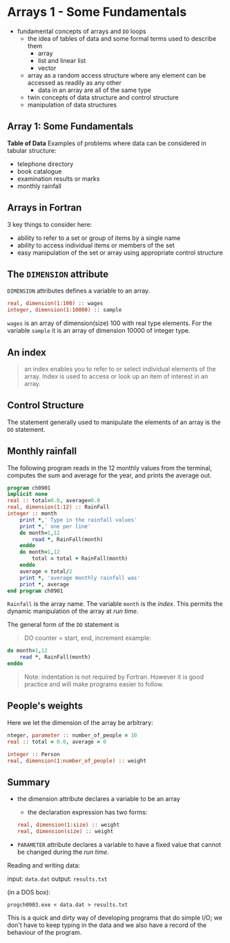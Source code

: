 # Arrays 1 - Some Fundamentals 

 - fundamental concepts of arrays and `DO` loops 
    - the idea of tables of data and some formal terms used to describe them 
        - array 
        - list and linear list 
        - vector
    - array as a random access structure where any element can be accessed as readily as any other 
        - data in an array are all of the same type 
    - twin concepts of data structure and control structure
    - manipulation of data structures 


## Array 1: Some Fundamentals 

**Table of Data** 
Examples of problems where data can be considered in tabular structure: 
- telephone directory 
- book catalogue 
- examination results or marks
- monthly rainfall 


## Arrays in Fortran 

3 key things to consider here: 
- ability to refer to a set or group of items by a single name 
- ability to access individual items or members of the set 
- easy manipulation of the set or array using appropriate control structure 

## The `DIMENSION` attribute 

`DIMENSION` attributes defines a variable to an array. 

```fortran 
real, dimension(1:100) :: wages 
integer, dimension(1:10000) :: sample 
``` 

`wages` is an array of dimension(size) 100 with real type elements. For the variable `sample` it is an array of dimension 10000 of integer type. 

## An index 

> an index enables you to refer to or select individual elements of the array. Index is used to access or look up an item of interest in an array. 

## Control Structure 

The statement generally used to manipulate the elements of an array is the `DO` statement. 

## Monthly rainfall

The following program reads in the 12 monthly values from the terminal, computes the sum and average for the year, and prints the average out. 

```fortran 
program ch0901
implicit none
real :: total=0.0, average=0.0
real, dimension(1:12) :: RainFall
integer :: month
    print *,' Type in the rainfall values'
    print *,' one per line'
    do month=1,12
        read *, RainFall(month)
    enddo
    do month=1,12
        total = total + RainFall(month)
    enddo
    average = total/2
    print *, 'average monthly rainfall was'
    print *, average
end program ch0901
```

`Rainfall` is the array name. The variable `month` is the *index*. This permits the dynamic manipulation of the array at *run time*. 

The general form of the `DO` statement is 
> DO counter = start, end, increment
example: 

```fortran 
do month=1,12
    read *, RainFall(month)
enddo
```

> Note: indentation is not required by Fortran. However it is good practice and will make programs easier to follow. 

## People's weights 

Here we let the dimension of the array be arbitrary: 

```fortran
nteger, parameter :: number_of_people = 10
real :: total = 0.0, average = 0

integer :: Person
real, dimension(1:number_of_people) :: weight
```

## Summary

- the dimension attribute declares a variable to be an array
    - the declaration expression has two forms: 
    ```fortran 
    real, dimension(1:size) :: weight 
    real, dimension(size) :: weight 
    ```

- `PARAMETER` attribute declares a variable to have a fixed value that cannot be changed during the *run time*. 




Reading and writing data:

input: `data.dat` 
output: `results.txt`
 
(in a DOS box):
```
progch0903.exe < data.dat > results.txt 
```
This is a quick and dirty way of developing programs that do simple I/O; we don't have to keep typing in the data and we also have a record of the behaviour of the program. 


